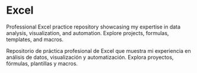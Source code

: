 # Excel
Professional Excel practice repository showcasing my expertise in data analysis, visualization, and automation. Explore projects, formulas, templates, and macros. 

Repositorio de práctica profesional de Excel que muestra mi experiencia en análisis de datos, visualización y automatización. Explora proyectos, fórmulas, plantillas y macros. 
